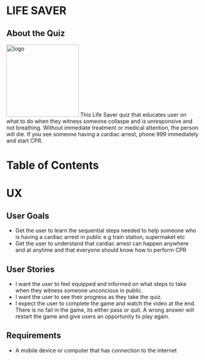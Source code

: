  # LIFE SAVER
 ## About the Quiz
<img width="189" alt="logo" src="https://user-images.githubusercontent.com/69070044/171126102-abf63b8f-eaf3-4964-878c-67e563cb7ea9.png">
This Life Saver quiz that educates user on what to do when they witness someone collaspe and is unresponsive and not breathing. Without immediate treatment or medical attention, the person will die. If you see someone having a cardiac arrest, phone 999 immediately and start CPR.

# Table of Contents


# UX
## User Goals
- Get the user to learn the sequential steps needed to help someone who is having a cardiac arrest in public e.g train station, supermaket etc
- Get the user to understand that cardiac arrest can happen anywhere and at anytime and that everyone should know how to perform CPR

## User Stories
- I want the user to feel equipped and informed on what steps to take when they witness someone unconcious in public.
- I want the user to see their progress as they take the quiz.
- I expect the user to complete the game and watch the video at the end. There is no fail in the game, its either pass or quit. A wrong answer will restart the game and give users an opportunity to play again.

## Requirements
- A mobile device or computer that has connection to the internet
